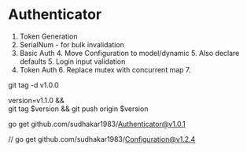 # Authenticator

1. Token Generation
2. SerialNum - for bulk invalidation
3. Basic Auth
   4. Move Configuration to model/dynamic
      5. Also declare defaults
   5. Login input validation
5. Token Auth
   6. Replace mutex with concurrent map
   7. 





git tag -d v1.0.0

version=v1.1.0 && \
git tag $version && git push origin $version  



go get github.com/sudhakar1983/Authenticator@v1.0.1

// go get github.com/sudhakar1983/Configuration@v1.2.4